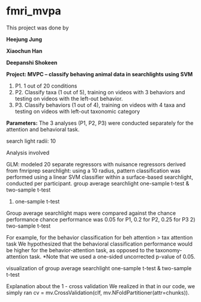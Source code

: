 # fmri_mvpa

This project was done by

**Heejung Jung**

**Xiaochun Han**

**Deepanshi Shokeen**



**Project: MVPC – classify behaving animal data in searchlights using SVM**
1. P1. 1 out of 20 conditions
2. P2. Classify taxa (1 out of 5), training on videos with 3 behaviors and testing on videos with the left-out behavior.
3. P3. Classify behaviors (1 out of 4), training on videos with 4 taxa and testing on videos with left-out taxonomic category


**Parameters:**
The 3 analyses (P1, P2, P3) were conducted separately for the attention and behavioral task.

search light radii: 10

Analysis involved

GLM: modeled 20 separate regressors with nuisance regressors derived from fmriprep
searchlight: using a 10 radius, pattern classification was performed
using a linear SVM classifier within a surface-based searchlight, conducted per participant.
group average searchlight one-sample t-test & two-sample t-test



1) one-sample t-test

Group average searchlight maps were compared against the chance performance
chance performance was 0.05 for P1, 0.2 for P2, 0.25 for P3
2) two-sample t-test

For example, for the behavior classification for beh attention > tax attention task
We hypothesized that the behavioral classification performance would be higher for the behavior-attention task, as opposed to the taxonomy-attention task.
*Note that we used a one-sided uncorrected p-value of 0.05.

visualization of group average searchlight one-sample t-test & two-sample t-test

Explanation about the 1 - cross validation
We realized in that in our code, we simply ran cv = mv.CrossValidation(clf, mv.NFoldPartitioner(attr=chunks)).
